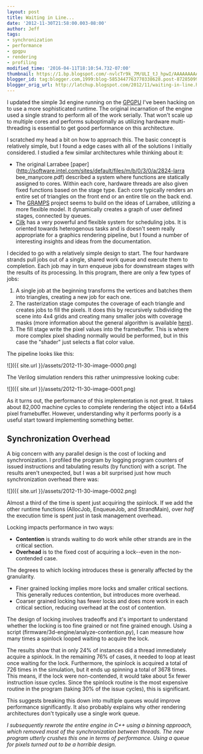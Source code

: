 ```yaml
---
layout: post
title: Waiting in Line...
date: '2012-11-30T21:58:00.003-08:00'
author: Jeff
tags:
- synchronization
- performance
- gpgpu
- rendering
- profiling
modified_time: '2016-04-11T18:10:54.732-07:00'
thumbnail: https://1.bp.blogspot.com/-nvlcTr9k_7M/ULI_tJ_hpwI/AAAAAAAAAiU/AvsPpnirYiI/s72-c/pipeline.png
blogger_id: tag:blogger.com,1999:blog-5853447763770338628.post-8728509916565942645
blogger_orig_url: http://latchup.blogspot.com/2012/11/waiting-in-line.html
---
```


I updated the simple 3d engine running on the
[GPGPU](https://github.com/jbush001/GPGPU) I've been hacking on to use a more
sophisticated runtime. The original incarnation of the engine used a single
strand to perform all of the work serially. That won't scale up to multiple
cores and performs suboptimally as utilizing hardware multi-threading is
essential to get good performance on this architecture.

I scratched my head a bit on how to approach this. The basic concept is
relatively simple, but I found a edge cases with all of the solutions I
initially considered. I studied a few similar architectures while thinking
about it:

  * The original Larrabee
    [paper](http://software.intel.com/sites/default/files/m/b/0/3/0/a/2824-larra
    bee_manycore.pdf) described a system where functions are statically
    assigned to cores. Within each core, hardware threads are also given fixed
    functions based on the stage type. Each core typically renders an entire
    set of triangles on the front end or an entire tile on the back end.
  * The [GRAMPS](http://graphics.stanford.edu/papers/gramps-tog/) project seems
    to build on the ideas of Larrabee, utilizing a more flexible model. It
    dynamically creates a graph of user defined stages, connected by queues.
  * [Cilk](http://supertech.csail.mit.edu/cilk/) has a very powerful and
    flexible system for scheduling jobs. It is oriented towards heterogenous
    tasks and is doesn't seem really appropriate for a graphics rendering
    pipeline, but I found a number of interesting insights and ideas from the
    documentation.

I decided to go with a relatively simple design to start. The four hardware
strands pull jobs out of a single, shared work queue and execute them to
completion. Each job may in turn enqueue jobs for downstream stages with the
results of its processing.  In this program, there are only a few types of
jobs:

  1. A single job at the beginning transforms the vertices and batches them
  into triangles, creating a new job for each one.
  2. The rasterization stage computes the coverage of each triangle and creates
  jobs to fill the pixels. It does this by recursively subdividing the scene
  into 4x4 grids and creating many smaller jobs with coverage masks (more
  information about the general algorithm is available
  [here](http://www.drdobbs.com/parallel/rasterization-on-larrabee/217200602)).
  3. The fill stage write the pixel values into the framebuffer. This is where
  more complex pixel shading normally would be performed, but in this case the
  "shader" just selects a flat color value.

The pipeline looks like this:

![]({{ site.url }}/assets/2012-11-30-image-0000.png)

The Verilog simulation renders this rather unimpressive looking cube:

![]({{ site.url }}/assets/2012-11-30-image-0001.png)

As it turns out, the performance of this implementation is not great.  It
takes about 82,000 machine cycles to complete rendering the object into a
64x64 pixel framebuffer. However, understanding why it performs poorly is a
useful start toward implementing something better.

## Synchronization Overhead

A big concern with any parallel design is the cost of locking and
synchronization. I profiled the program by logging program counters of issued
instructions and tabulating results (by function) with a script. The results
aren't unexpected, but I was a bit surprised just how much synchronization
overhead there was:

![]({{ site.url }}/assets/2012-11-30-image-0002.png)

Almost a third of the time is spent just acquiring the spinlock.  If we add
the other runtime functions (AllocJob, EnqueueJob, and StrandMain), over
_half_ the execution time is spent just in task management overhead.

Locking impacts performance in two ways:

  * **Contention** is strands waiting to do work while other strands are in the
    critical section.
  * **Overhead** is to the fixed cost of acquiring a lock--even in the
    non-contended case.

The degrees to which locking introduces these is generally affected by the
granularity.

  * Finer grained locking implies more locks and smaller critical sections.
    This generally reduces contention, but introduces more overhead.
  * Coarser grained locking has fewer locks and does more work in each critical
    section, reducing overhead at the cost of contention.

The design of locking involves tradeoffs and it's important to understand
whether the locking is too fine grained or not fine grained enough. Using a
script (firmware/3d-engine/analyze-contention.py), I can measure how many
times a spinlock looped waiting to acquire the lock.

The results show that in only 24% of instances did a thread immediately
acquire a spinlock.  In the remaining 76% of cases, it needed to loop at least
once waiting for the lock. Furthermore, the spinlock is acquired a total of
726 times in the simulation, but it ends up spinning a total of 3678 times.
This means, if the lock were non-contended, it would take about 5x fewer
instruction issue cycles.  Since the spinlock routine is the most expensive
routine in the program (taking 30% of the issue cycles), this is significant.

This suggests breaking this down into multiple queues would improve
performance significantly. It also probably explains why other rendering
architectures don't typically use a single work queue.

*I subsequently rewrote the entire engine in C++ using a binning approach,
which removed most of the synchronization between threads. The new program
utterly crushes this one in terms of performance. Using a queue for pixels
turned out to be a horrible design.*

